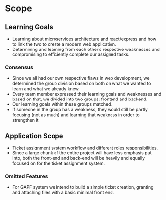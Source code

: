 # Scope

## Learning Goals

* Learning about microservices architecture and react/express and how to link the two to create a modern web application. 
* Determining and learning from each other’s respective weaknesses and compromising to efficiently complete our assigned tasks.

### Consensus

* Since we all had our own respective flaws in web development, we determined the group division based on both on what we wanted to learn and what we already knew.
* Every team member expressed their learning goals and weaknesses and based on that, we divided into two groups: frontend and backend. 
* Our learning goals within these groups matched.
* If someone in the group has a weakness, they would still be partly focusing (not as much) and learning that weakness in order to strengthen it 

## Application Scope

* Ticket assignment system workflow and different roles responsibilities. 
* Since a large chunk of the entire project will have less emphasis put into, both the front-end and back-end will be heavily and equally focused on for the ticket assignment system.

### Omitted Features

* For GAPF system we intend to build a simple ticket creation, granting and attaching files with a basic minimal front end.
